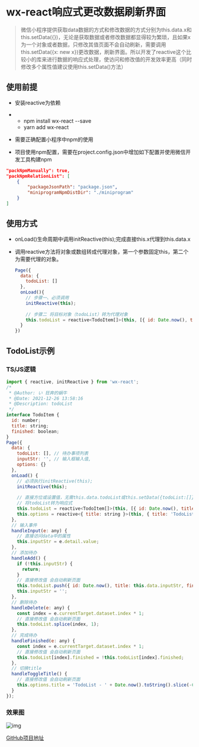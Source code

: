 # wx-react响应式更改数据刷新界面

> ​	微信小程序提供获取data数据的方式和修改数据的方式分别为this.data.x和this.setData({})，无论是获取数据或者修改数据都显得较为繁琐，且如果x为一个对象或者数据，只修改其值页面不会自动刷新，需要调用this.setData({x: new x})更改数据，刷新界面。所以开发了reactive这个比较小的库来进行数据的响应式处理，使访问和修改值的开发效率更高（同时修改多个属性值建议使用this.setData()方法）



## 使用前提

- 安装reactive为依赖

- - npm install wx-react --save
  - yarn add wx-react

- 需要正确配置小程序中npm的使用
- 项目使用npm配置，需要在project.config.json中增加如下配置并使用微信开发工具构建npm



```json
"packNpmManually": true,
"packNpmRelationList": [
    {
        "packageJsonPath": "package.json",
        "miniprogramNpmDistDir": "./miniprogram"
    }
]
```

## 使用方式

* onLoad()生命周期中调用initReactive(this);完成直接this.x代理到this.data.x

* 调用reactive方法将对象或数组转成代理对象，第一个参数固定this，第二个为需要代理的对象。

  ```js
  Page({
    data: {
      todoList: []
    },
    onLoad(){
      // 步骤一、必须调用
      initReactive(this);
      
      // 步骤二 将目标对象（todoList）转为代理对象
      this.todoList = reactive<TodoItem[]>(this, [{ id: Date.now(), title: 'い 狂奔的蜗牛', finished: false }]);
    }
  })
  ```

  

## TodoList示例

### TS/JS逻辑

```javascript
import { reactive, initReactive } from 'wx-react';
/*
 * @Author: い 狂奔的蜗牛
 * @Date: 2021-12-26 13:58:16
 * @Description: todoList
 */
interface TodoItem {
  id: number;
  title: string;
  finished: boolean;
}
Page({
  data: {
    todoList: [], // 待办事项列表
    inputStr: '', // 输入框输入值,
    options: {}
  },
  onLoad() {
    // 必须执行initReactive(this);
    initReactive(this);
    
    // 直接方位或设置值，无需this.data.todoList或this.setData({todoList:[]})
    // 将todoList转为响应式
    this.todoList = reactive<TodoItem[]>(this, [{ id: Date.now(), title: 'い 狂奔的蜗牛', finished: false }]);
    this.options = reactive<{ title: string }>(this, { title: 'TodoList' });
  },
  // 输入事件
  handleInput(e: any) {
    // 直接访问data中的属性
    this.inputStr = e.detail.value;
  },
  // 添加待办
  handleAdd() {
    if (!this.inputStr) {
      return;
    }
    // 直接修改值 会自动刷新页面
    this.todoList.push({ id: Date.now(), title: this.data.inputStr, finished: false });
    this.inputStr = '';
  },
  // 删除待办
  handleDelete(e: any) {
    const index = e.currentTarget.dataset.index * 1;
    // 直接修改值 会自动刷新页面
    this.todoList.splice(index, 1);
  },
  // 完成待办
  handleFinished(e: any) {
    const index = e.currentTarget.dataset.index * 1;
    // 直接修改值 会自动刷新页面
    this.todoList[index].finished = !this.todoList[index].finished;
  },
  // 切换title
  handleToggleTitle() {
    // 直接修改值 会自动刷新页面
    this.options.title = 'TodoList - ' + Date.now().toString().slice(-6);
  }
});
```

### 效果图

![img](https://cdn.nlark.com/yuque/0/2021/png/8429782/1640502148597-1163f255-e325-46ea-ab91-76ada97a539c.png)

[GitHub项目地址](https://github.com/llf137224350/reactive)

